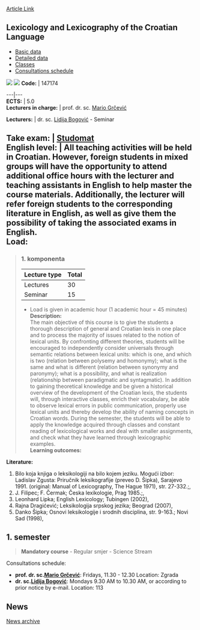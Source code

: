 [Article Link](https://www.fhs.hr/en/course/lalotcl_a)

## Lexicology and Lexicography of the Croatian Language
  * [Basic data](https://www.fhs.hr/en/course/lalotcl_a#v1id-523794_427425_1_0 "Basic data")
  * [Detailed data](https://www.fhs.hr/en/course/lalotcl_a#v1id-523794_427425_1_1 "Detailed data")
  * [Classes](https://www.fhs.hr/en/course/lalotcl_a#v1id-523794_427425_1_2 "Classes")
  * [Consultations schedule](https://www.fhs.hr/en/course/lalotcl_a#v1id-523794_427425_1_3 "Consultations schedule")


[![](https://www.fhs.hr/img/flags/gif/hr.gif)](https://www.fhs.hr/predmet/llhj_a) [![](https://www.fhs.hr/img/flags/gif/gb.gif)](https://www.fhs.hr/en/course/lalotcl_a)
**Code:** |  147174  
  
---|---  
**ECTS:** |  5.0   
**Lecturers in charge:** |  prof. dr. sc. [Mario Grčević](https://www.fhs.hr/staff/mario.grcevic)   
  
**Lecturers:** |  dr. sc. [Lidija Bogović](https://www.fhs.hr/djelatnik/lidija.bogovic) - Seminar  
  
**Take exam:** |  [Studomat](http://www.isvu.hr/studomat)  
**English level:** |  All teaching activities will be held in Croatian. However, foreign students in mixed groups will have the opportunity to attend additional office hours with the lecturer and teaching assistants in English to help master the course materials. Additionally, the lecturer will refer foreign students to the corresponding literature in English, as well as give them the possibility of taking the associated exams in English.   
**Load:**  
---  
> ### 1. komponenta
> | Lecture type | Total  
> ---|---  
> Lectures | 30  
> Seminar | 15  
> * Load is given in academic hour (1 academic hour = 45 minutes)   
**Description:**  
> The main objective of this course is to give the students a thorough description of general and Croatian lexis in one place and to process the majority of issues related to the notion of lexical units. By confronting different theories, students will be encouraged to independently consider universals through semantic relations between lexical units: which is one, and which is two (relation between polysemy and homonymy); what is the same and what is different (relation between synonymy and paronymy); what is a possibility, and what is realization (relationship between paradigmatic and syntagmatic). In addition to gaining theoretical knowledge and be given a historical overview of the development of the Croatian lexis, the students will, through interactive classes, enrich their vocabulary, be able to observe lexical errors in public communication, properly use lexical units and thereby develop the ability of naming concepts in Croatian words. During the semester, the students will be able to apply the knowledge acquired through classes and constant reading of lexicological works and deal with smaller assignments, and check what they have learned through lexicographic examples.  
**Learning outcomes:**  

  
**Literature:**  
  1. Bilo koja knjiga o leksikologiji na bilo kojem jeziku. Mogući izbor: Ladislav Zgusta: Priručnik leksikografije (preveo D. Šipka), Sarajevo 1991. (original: Manual of Lexicography, The Hague 1971), str. 27-332.;, 
  2. J. Filipec; F. Čermak; Česka lexikologie, Prag 1985.;, 
  3. Leonhard Lipka; English Lexicology; Tubingen (2002), 
  4. Rajna Dragićević; Leksikologija srpskog jezika; Beograd (2007), 
  5. Danko Šipka; Osnovi leksikologije i srodnih disciplina, str. 9-163.; Novi Sad (1998), 

  
**1. semester**  
---  
> **Mandatory course** - Regular smjer - Science Stream  
>   
Consultations schedule: 
  * **prof. dr. sc.[Mario Grčević](https://www.fhs.hr/staff/mario.grcevic)**: 
Fridays, 11.30 - 12.30
Location: Zgrada 
  * **dr. sc.[Lidija Bogović](https://www.fhs.hr/djelatnik/lidija.bogovic)**: 
Mondays 9.30 AM to 10.30 AM, or according to prior notice by e-mail.
Location: 113 


## News
[News archive](https://www.fhs.hr/en/course/lalotcl_a?@=20sde#news_110901 "News archive")
